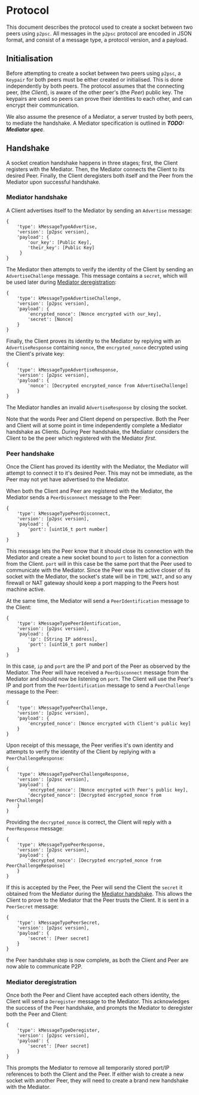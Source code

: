 # Protocol
This document describes the protocol used to create a socket between two peers
using `p2psc`. All messages in the `p2psc` protocol are encoded in JSON format,
and consist of a message type, a protocol version, and a payload.

## Initialisation
Before attempting to create a socket between two peers using `p2psc`, a
`Keypair` for both peers must be either created or initialised. This is done
independently by both peers. The protocol assumes that the connecting peer, (the
_Client_), is aware of the other peer's (the _Peer_) public key. The keypairs
are used so peers can prove their identities to each other, and can encrypt
their communication.

We also assume the presence of a Mediator, a server trusted by both peers, to
mediate the handshake. A Mediator specification is outlined in
_**TODO: Mediator spec**_.

## Handshake
A socket creation handshake happens in three stages; first, the Client registers
with the Mediator. Then, the Mediator connects the Client to its desired Peer.
Finally, the Client deregisters both itself and the Peer from the Mediator upon
successful handshake.

### Mediator handshake
A Client advertises itself to the Mediator by sending an `Advertise` message:
```
{
    'type': kMessageTypeAdvertise,
    'version': [p2psc version],
    'payload': {
        'our_key': [Public Key],
        'their_key': [Public Key]
     }
}
```

The Mediator then attempts to verify the identity of the Client by sending an
`AdvertiseChallenge` message. This message contains a `secret`, which will be
used later during [Mediator deregistration](#mediator-deregistration):
```
{
    'type': kMessageTypeAdvertiseChallenge,
    'version': [p2psc version],
    'payload': {
        'encrypted_nonce': [Nonce encrypted with our_key],
        'secret': [Nonce]
    }
}
```

Finally, the Client proves its identity to the Mediator by replying with an
`AdvertiseResponse` containing `nonce`, the `encrypted_nonce` decrypted using
the Client's private key:
```
{
    'type': kMessageTypeAdvertiseResponse,
    'version': [p2psc version],
    'payload': {
        'nonce': [Decrypted encrypted_nonce from AdvertiseChallenge]
    }
}
```

The Mediator handles an invalid `AdvertiseResponse` by closing the socket.

Note that the words Peer and Client depend on perspective. Both the Peer and
Client will at some point in time independently complete a Mediator handshake
as Clients. During Peer handshake, the Mediator considers the Client to be the
peer which registered with the Mediator _first_.

### Peer handshake
Once the Client has proved its identity with the Mediator, the Mediator will
attempt to connect it to it's desired Peer. This may not be immediate, as the
Peer may not yet have advertised to the Mediator.

<a id="a_peer-disconnect"></a>
When both the Client and Peer are registered with the Mediator, the Mediator
sends a `PeerDisconnect` message to the Peer:
```
{
    'type': kMessageTypePeerDisconnect,
    'version': [p2psc version],
    'payload': {
        'port': [uint16_t port number]
    }
}
```

This message lets the Peer know that it should close its connection with the
Mediator and create a new socket bound to `port` to listen for a connection
from the Client. `port` will in this case be the same port that the Peer used
to communicate with the Mediator. Since the Peer was the active closer of its
socket with the Mediator, the socket's state will be in `TIME_WAIT`, and so any
firewall or NAT gateway should keep a port mapping to the Peers host machine
active.

<a id="a_peer-identification"></a>
At the same time, the Mediator will send a `PeerIdentification` message to 
the Client:
```
{
    'type': kMessageTypePeerIdentification,
    'version': [p2psc version],
    'payload': {
        'ip': [String IP address],
        'port': [uint16_t port number]
    }
}
```

In this case, `ip` and `port` are the IP and port of the Peer as observed by the
Mediator. The Peer will have received a `PeerDisconnect` message from the 
Mediator and should now be listening on `port`. The Client will use the Peer's 
IP and port from the `PeerIdentification` message to send a `PeerChallenge` 
message to the Peer:
```
{
    'type': kMessageTypePeerChallenge,
    'version': [p2psc version],
    'payload': {
        'encrypted_nonce': [Nonce encrypted with Client's public key]
    }
}
```

Upon receipt of this message, the Peer verifies it's own identity and attempts
to verify the identity of the Client by replying with a `PeerChallengeResponse`:
```
{
    'type': kMessageTypePeerChallengeResponse,
    'version': [p2psc version],
    'payload': {
        'encrypted_nonce': [Nonce encrypted with Peer's public key],
        'decrypted_nonce': [Decrypted encrypted_nonce from PeerChallenge]
    }
}
```

Providing the `decrypted_nonce` is correct, the Client will reply with a
`PeerResponse` message:
```
{
    'type': kMessageTypePeerResponse,
    'version': [p2psc version],
    'payload': {
        'decrypted_nonce': [Decrypted encrypted_nonce from PeerChallengeResponse]
    }
}
```

If this is accepted by the Peer, the Peer will send the Client the `secret` it
obtained from the Mediator during the [Mediator handshake](#mediator-handshake).
This allows the Client to prove to the Mediator that the Peer trusts the Client.
It is sent in a `PeerSecret` message:
```
{
    'type': kMessageTypePeerSecret,
    'version': [p2psc version],
    'payload': {
        'secret': [Peer secret]
    }
}
```

the Peer handshake step is now complete, as both the Client and Peer are now
able to communicate P2P.

### Mediator deregistration
<a id="a_deregister"></a>
Once both the Peer and Client have accepted each others identity, the Client
will send a `Deregister` message to the Mediator. This acknowledges the success
of the Peer handshake, and prompts the Mediator to deregister both the Peer and
Client:
```
{
    'type': kMessageTypeDeregister,
    'version': [p2psc version],
    'payload': {
        'secret': [Peer secret]
    }
}
```

This prompts the Mediator to remove all temporarily stored port/IP references to
both the Client and the Peer. If either wish to create a new socket with another
Peer, they will need to create a brand new handshake with the Mediator.